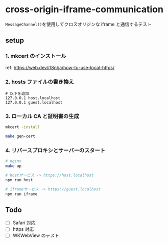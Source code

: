 # cross-origin-iframe-communication

`MessageChannel()`を使用してクロスオリジンな iframe と通信するテスト

## setup

### 1. mkcert のインストール

ref: https://web.dev/i18n/ja/how-to-use-local-https/

### 2. hosts ファイルの書き換え

```hosts
# 以下を追加
127.0.0.1 host.localhost
127.0.0.1 guest.localhost
```

### 3. ローカル CA と証明書の生成

```bash
mkcert -install

make gen-cert
```

### 4. リバースプロキシとサーバーのスタート

```bash
# nginx
make up

# hostサービス -> https://host.localhost
npm run host

# iframeサービス -> https://guest.localhost
npm run iframe
```

## Todo

- [ ] Safari 対応
- [ ] https 対応
- [ ] WKWebView のテスト
